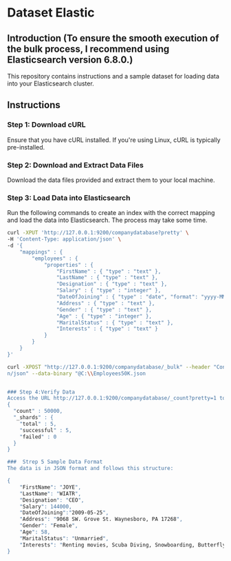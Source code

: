 # Dataset Elastic

## Introduction (To ensure the smooth execution of the bulk process, I recommend using Elasticsearch version 6.8.0.)
This repository contains instructions and a sample dataset for loading data into your Elasticsearch cluster.

## Instructions

### Step 1: Download cURL
Ensure that you have cURL installed. If you're using Linux, cURL is typically pre-installed.

### Step 2: Download and Extract Data Files
Download the data files provided and extract them to your local machine.

### Step 3: Load Data into Elasticsearch
Run the following commands to create an index with the correct mapping and load the data into Elasticsearch. The process may take some time.

```bash
curl -XPUT 'http://127.0.0.1:9200/companydatabase?pretty' \
-H 'Content-Type: application/json' \
-d '{
    "mappings" : {
        "employees" : {
            "properties" : {
                "FirstName" : { "type" : "text" },
                "LastName" : { "type" : "text" },
                "Designation" : { "type" : "text" },
                "Salary" : { "type" : "integer" },
                "DateOfJoining" : { "type" : "date", "format": "yyyy-MM-dd" },
                "Address" : { "type" : "text" },
                "Gender" : { "type" : "text" },
                "Age" : { "type" : "integer" },
                "MaritalStatus" : { "type" : "text" },
                "Interests" : { "type" : "text" }
            }
        }
    }
}'

curl -XPOST "http://127.0.0.1:9200/companydatabase/_bulk" --header "Content-Type: applicatio
n/json" --data-binary "@C:\\Employees50K.json


### Step 4:Verify Data
Access the URL http://127.0.0.1:9200/companydatabase/_count?pretty=1 to check if the data has been successfully loaded into Elasticsearch.
{
  "count" : 50000,
  "_shards" : {
    "total" : 5,
    "successful" : 5,
    "failed" : 0
  }
}

###  Strep 5 Sample Data Format
The data is in JSON format and follows this structure:

{
    "FirstName": "JOYE",
    "LastName": "WIATR",
    "Designation": "CEO",
    "Salary": 144000,
    "DateOfJoining":"2009-05-25",
    "Address": "9068 SW. Grove St. Waynesboro, PA 17268",
    "Gender": "Female",
    "Age": 58,
    "MaritalStatus": "Unmarried",
    "Interests": "Renting movies, Scuba Diving, Snowboarding, Butterfly Watching, Dumpster Diving, Badminton, Church/church activities"
}
